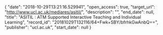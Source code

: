 {
  "date": "2018-10-29T13:21:16.529941", 
  "open_access": true, 
  "target_url": "http://www.ucl.ac.uk/mediares/asitil/", 
  "description": "", 
  "end_date": null, 
  "title": "ASITIL : ATM Supported Interactive Teaching and Individual Learning", 
  "record_id": "20181029T132116/64+Fwk+SBY/bfrhkGwAnbQ==", 
  "publisher": "ucl.ac.uk", 
  "start_date": null
}

